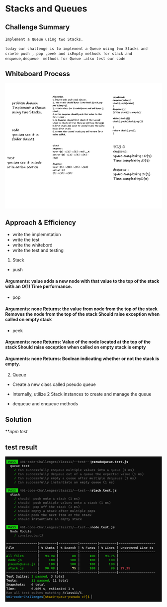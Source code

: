 
# Stacks and Queues

## Challenge Summary
<!-- Description of the challenge -->
`
Implement a Queue using two Stacks.
`
``` 
today our challenge is to implement a Queue using two Stacks and craete push , pop ,peek and isEmpty methods for stack and enqueue,dequeue  methods for Queue .also test our code 
```
## Whiteboard Process

![](whiteboard-11.PNG)

## Approach & Efficiency
<!-- What approach did you take? Why? What is the Big O space/time for this approach? -->
- write the implemntation
- write the test
- write the whitebord
- write the test and testing

1. Stack

- push 
#### Arguments: value adds a new node with that value to the top of the stack with an O(1) Time performance.

- pop

#### Arguments: none Returns: the value from node from the top of the stack Removes the node from the top of the stack Should raise exception when called on empty stack

- peek

#### Arguments: none Returns: Value of the node located at the top of the stack Should raise exception when called on empty stack is empty

#### Arguments: none Returns: Boolean indicating whether or not the stack is empty.

2. Queue

- Create a new class called pseudo queue
- Internally, utilize 2 Stack instances to create and manage the queue


- dequeue and enqueue methods 




## Solution
***npm test* 

## test result 
![](code-challange-11-testresult.png)